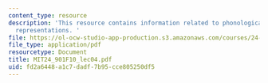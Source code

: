 ```yaml
---
content_type: resource
description: 'This resource contains information related to phonological versus phonetic
  representations. '
file: https://ol-ocw-studio-app-production.s3.amazonaws.com/courses/24-901-language-and-its-structure-i-phonology-fall-2010/fd2a6448a1c7dadf7b95cce805250df5_MIT24_901F10_lec04.pdf
file_type: application/pdf
resourcetype: Document
title: MIT24_901F10_lec04.pdf
uid: fd2a6448-a1c7-dadf-7b95-cce805250df5
---
```

